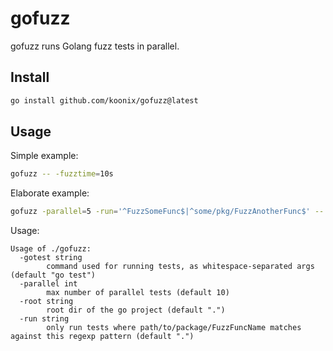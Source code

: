 # gofuzz

gofuzz runs Golang fuzz tests in parallel.

## Install

```sh
go install github.com/koonix/gofuzz@latest
```

## Usage

Simple example:

```sh
gofuzz -- -fuzztime=10s
```

Elaborate example:

```sh
gofuzz -parallel=5 -run='^FuzzSomeFunc$|^some/pkg/FuzzAnotherFunc$' -- -fuzztime=30s -fuzzminimizetime=2m
```

Usage:

```
Usage of ./gofuzz:
  -gotest string
    	command used for running tests, as whitespace-separated args (default "go test")
  -parallel int
    	max number of parallel tests (default 10)
  -root string
    	root dir of the go project (default ".")
  -run string
    	only run tests where path/to/package/FuzzFuncName matches against this regexp pattern (default ".")
```
